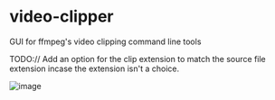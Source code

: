 # video-clipper
GUI for ffmpeg's video clipping command line tools

TODO:// Add an option for the clip extension to match the source file extension incase the extension isn't a choice.

![image](https://imgur.com/9hMinYP.png)
